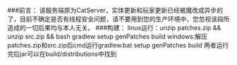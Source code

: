 ###前言：
该服务端原为CatServer，实体更新和玩家更新已经被魔改成异步的了，目前不确定是否有线程安全问题，请不要用到您的生产环境中，您忽视该段所造成的一切后果均与本人无关。
###构建：
linux运行：unzip patches.zip && unzip src.zip && bash gradlew setup genPatches build
windows:解压patches.zip和src.zip后cmd运行gradlew.bat setup genPatches build
两者运行完后jar可以在build/distributions中找到
